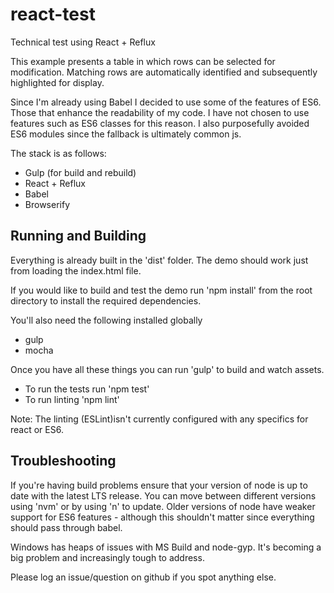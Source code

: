 # react-test
Technical test using React + Reflux

This example presents a table in which rows can be selected for modification. Matching rows are automatically identified and subsequently highlighted for display.

Since I'm already using Babel I decided to use some of the features of ES6. Those that enhance the readability of my code. I have not chosen to use features such as ES6 classes for this reason. I also purposefully avoided ES6 modules since the fallback is ultimately common js.

The stack is as follows:

* Gulp (for build and rebuild)
* React + Reflux
* Babel 
* Browserify

## Running and Building

Everything is already built in the 'dist' folder. The demo should work just from loading the index.html file. 

If you would like to build and test the demo run 'npm install' from the root directory to install the required dependencies.

You'll also need the following installed globally 

* gulp
* mocha 

Once you have all these things you can run 'gulp' to build and watch assets. 

* To run the tests run 'npm test'
* To run linting 'npm lint' 

Note: The linting (ESLint)isn't currently configured with any specifics for react or ES6.

## Troubleshooting 

If you're having build problems ensure that your version of node is up to date with the latest LTS release. You can move between different versions using 'nvm' or by using 'n' to update. Older versions of node have weaker support for ES6 features - although this shouldn't matter since everything should pass through babel.

Windows has heaps of issues with MS Build and node-gyp. It's becoming a big problem and increasingly tough to address.

Please log an issue/question on github if you spot anything else.
